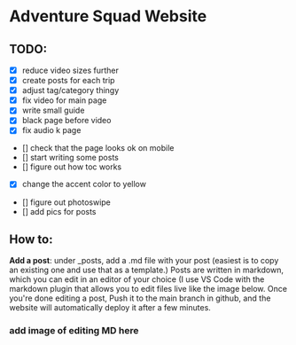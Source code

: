 # Adventure Squad Website

## TODO:
- [x] reduce video sizes further
- [x] create posts for each trip
- [x] adjust tag/category thingy
- [x] fix video for main page
- [x] write small guide
- [x] black page before video
- [x] fix audio k page
- [] check that the page looks ok on mobile
- [] start writing some posts
- [] figure out how toc works
- [x] change the accent color to yellow
- [] figure out photoswipe
- [] add pics for posts



## How to:

**Add a post**: under _posts, add a .md file with your post (easiest is to copy an existing one and use that as a template.) Posts are written in markdown, which you can edit in an editor of your choice (I use VS Code with the markdown plugin that allows you to edit files live like the image below. 
Once you're done editing a post, Push it to the main branch in github, and the website will automatically deploy it after a few minutes.

### add image of editing MD here



